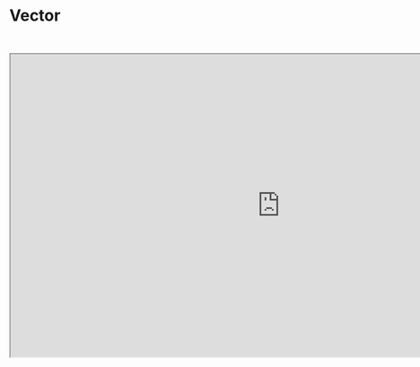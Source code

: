 # Vector

<p>&nbsp;</p>
<p><iframe src="https://www.youtube.com/embed/mt_4nMzfxDk" width="960" height="540" allowfullscreen="allowfullscreen" allow="accelerometer; autoplay; clipboard-write; encrypted-media; gyroscope; picture-in-picture"></iframe></p>
<p>&nbsp;</p>